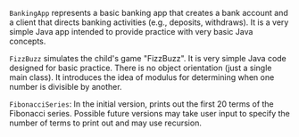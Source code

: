 `BankingApp` represents a basic banking app that creates a bank account and a client that directs banking activities (e.g., deposits, withdraws). It is a very simple Java app intended to provide practice with very basic Java concepts.

`FizzBuzz` simulates the child's game "FizzBuzz". It is very simple Java code designed for basic practice. There is no object orientation (just a single main class). It introduces the idea of modulus for determining when one number is divisible by another.

`FibonacciSeries`: In the initial version, prints out the first 20 terms of the Fibonacci series. Possible future versions may take user input to specify the number of terms to print out and may use recursion.